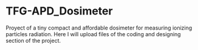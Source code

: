 # TFG-APD_Dosimeter
Proyect of a tiny compact and affordable dosimeter for measuring ionizing particles radiation. Here I will upload files of the coding and designing section of the project.  
